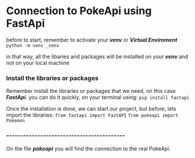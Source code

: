 # Connection to PokeApi using FastApi

before to start, remember to activate your ***venv*** or ***Virtual Enviroment***
`python -m venv _venv`

in that way, all the libaries and packages will be installed on your ***venv*** and not on your local machine

### Install the libraries or packages
Remember install the libraries or packages that we need, on this case ***FastApi***.
you can do it quickly, on your terminal using:
`pip install fastapi`

Once the installation is done, we can start our project, but before, lets import the libraries:
`from fastapi import FastAPI`
`from pokeapi import Pokemon`

### ------------------------------------------
On the file ***pokeapi*** you will find the connection to the real PokeApi.

